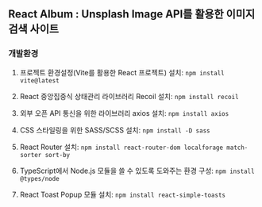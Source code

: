 ## React Album : Unsplash Image API를 활용한 이미지 검색 사이트

### 개발환경
1. 프로젝트 환경설정(Vite를 활용한 React 프로젝트) 설치: `npm install vite@latest` <br/>

2. React 중앙집중식 상태관리 라이브러리 Recoil 설치: `npm install recoil` <br/>

3. 외부 오픈 API 통신을 위한 라이브러리 axios 설치: `npm install axios` <br/>

4. CSS 스타일링을 위한 SASS/SCSS 설치: `npm install -D sass` <br/>

5. React Router 설치: `npm install react-router-dom localforage match-sorter sort-by` <br/>

6. TypeScript에서 Node.js 모듈을 쓸 수 있도록 도와주는 환경 구성: `npm install @types/node` <br/>

7. React Toast Popup 모듈 설치: `npm install react-simple-toasts` <br/>